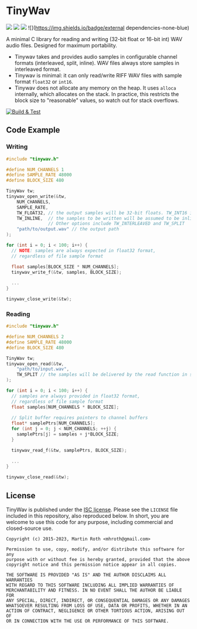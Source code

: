 # TinyWav

![](https://img.shields.io/github/license/mhroth/tinywav)
![](https://img.shields.io/badge/C-C99_std-blue.svg?style=flat&logo=c)
![](https://img.shields.io/badge/dependencies-<stdio.h>-blue)
![](https://img.shields.io/badge/external dependencies-none-blue)

A minimal C library for reading and writing (32-bit float or 16-bit int) WAV audio files. Designed for maximum portability.

* Tinywav takes and provides audio samples in configurable channel formats (interleaved, split, inline). WAV files always store samples in interleaved format.
* Tinywav is minimal: it can only read/write RIFF WAV files with sample format `float32` or `int16`.
* Tinywav does not allocate any memory on the heap. It uses `alloca` internally, which allocates on the stack. In practice, this restricts the block size to "reasonable" values, so watch out for stack overflows.

[![Build & Test](https://github.com/mhroth/tinywav/actions/workflows/workflow.yml/badge.svg?branch=master)](https://github.com/mhroth/tinywav/actions/workflows/workflow.yml)

## Code Example
### Writing

```c
#include "tinywav.h"

#define NUM_CHANNELS 1
#define SAMPLE_RATE 48000
#define BLOCK_SIZE 480

TinyWav tw;
tinywav_open_write(&tw,
    NUM_CHANNELS,
    SAMPLE_RATE,
    TW_FLOAT32, // the output samples will be 32-bit floats. TW_INT16 is also supported
    TW_INLINE,  // the samples to be written will be assumed to be inlined in a single buffer.
                // Other options include TW_INTERLEAVED and TW_SPLIT
    "path/to/output.wav" // the output path
);

for (int i = 0; i < 100; i++) {
  // NOTE: samples are always expected in float32 format, 
  // regardless of file sample format

  float samples[BLOCK_SIZE * NUM_CHANNELS];
  tinywav_write_f(&tw, samples, BLOCK_SIZE);
  
  ...
}

tinywav_close_write(&tw);
```

### Reading
```c
#include "tinywav.h"

#define NUM_CHANNELS 2
#define SAMPLE_RATE 48000
#define BLOCK_SIZE 480

TinyWav tw;
tinywav_open_read(&tw, 
	"path/to/input.wav",
	TW_SPLIT // the samples will be delivered by the read function in split format
);

for (int i = 0; i < 100; i++) {
  // samples are always provided in float32 format, 
  // regardless of file sample format
  float samples[NUM_CHANNELS * BLOCK_SIZE];
  
  // Split buffer requires pointers to channel buffers
  float* samplePtrs[NUM_CHANNELS];
  for (int j = 0; j < NUM_CHANNELS; ++j) {
    samplePtrs[j] = samples + j*BLOCK_SIZE;
  }

  tinywav_read_f(&tw, samplePtrs, BLOCK_SIZE);
  
  ...
}

tinywav_close_read(&tw);
```

## License
TinyWav is published under the [ISC license](http://opensource.org/licenses/ISC). Please see the `LICENSE` file included in this repository, also reproduced below. In short, you are welcome to use this code for any purpose, including commercial and closed-source use.

```
Copyright (c) 2015-2023, Martin Roth <mhroth@gmail.com>

Permission to use, copy, modify, and/or distribute this software for any
purpose with or without fee is hereby granted, provided that the above
copyright notice and this permission notice appear in all copies.

THE SOFTWARE IS PROVIDED "AS IS" AND THE AUTHOR DISCLAIMS ALL WARRANTIES
WITH REGARD TO THIS SOFTWARE INCLUDING ALL IMPLIED WARRANTIES OF
MERCHANTABILITY AND FITNESS. IN NO EVENT SHALL THE AUTHOR BE LIABLE FOR
ANY SPECIAL, DIRECT, INDIRECT, OR CONSEQUENTIAL DAMAGES OR ANY DAMAGES
WHATSOEVER RESULTING FROM LOSS OF USE, DATA OR PROFITS, WHETHER IN AN
ACTION OF CONTRACT, NEGLIGENCE OR OTHER TORTIOUS ACTION, ARISING OUT OF
OR IN CONNECTION WITH THE USE OR PERFORMANCE OF THIS SOFTWARE.
```
